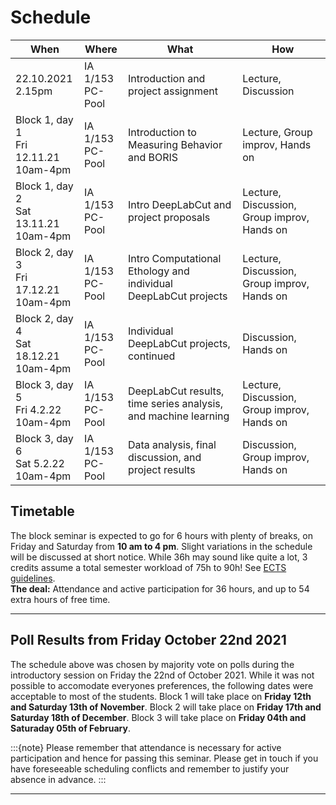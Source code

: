 # Schedule

| **When**  | **Where** | **What**  | **How**   |
| --------  | --------- | --------  | -------   |
|22.10.2021 </br> 2.15pm | IA 1/153 </br> PC-Pool  | Introduction and project assignment | Lecture, Discussion   |
|Block 1, day 1 </br> Fri 12.11.21 </br> 10am-4pm| IA 1/153 </br> PC-Pool  | Introduction to Measuring Behavior and BORIS | Lecture, Group improv, Hands on   |
|Block 1, day 2 </br> Sat 13.11.21 </br> 10am-4pm| IA 1/153 </br> PC-Pool  | Intro DeepLabCut and project proposals | Lecture, Discussion, Group improv, Hands on  |
|Block 2, day 3 </br> Fri 17.12.21 </br> 10am-4pm| IA 1/153 </br> PC-Pool  | Intro Computational Ethology and individual DeepLabCut projects | Lecture, Discussion, Group improv, Hands on|
|Block 2, day 4 </br> Sat 18.12.21 </br> 10am-4pm| IA 1/153 </br> PC-Pool  | Individual DeepLabCut projects, continued | Discussion, Hands on |
|Block 3, day 5 </br> Fri 4.2.22 </br> 10am-4pm| IA 1/153 </br> PC-Pool  | DeepLabCut results, time series analysis, and machine learning | Lecture, Discussion, Group improv, Hands on  |
|Block 3, day 6 </br> Sat 5.2.22 </br> 10am-4pm| IA 1/153 </br> PC-Pool  | Data analysis, final discussion, and project results | Discussion, Group improv, Hands on |

## Timetable

The block seminar is expected to go for 6 hours with plenty of breaks, on Friday and Saturday from **10 am to 4 pm**. Slight variations in the schedule will be discussed at short notice. While 36h may sound like quite a lot, 3 credits assume a total semester workload of 75h to 90h! See [ECTS guidelines](https://op.europa.eu/de/publication-detail/-/publication/da7467e6-8450-11e5-b8b7-01aa75ed71a1).  
**The deal:** Attendance and active participation for 36 hours, and up to 54 extra hours of free time.
___

## Poll Results from Friday October 22nd 2021
The schedule above was chosen by majority vote on polls during the introductory session on Friday the 22nd of October 2021. While it was not possible to accomodate everyones preferences, the following dates were acceptable to most of the students. 
Block 1 will take place on **Friday 12th and Saturday 13th of November**. Block 2 will take place on **Friday 17th and Saturday 18th of December**. Block 3 will take place on **Friday 04th and Saturaday 05th of February**.

:::{note}
Please remember that attendance is necessary for active participation and hence for passing this seminar. Please get in touch if you have foreseeable scheduling conflicts and remember to justify your absence in advance.
:::
___



